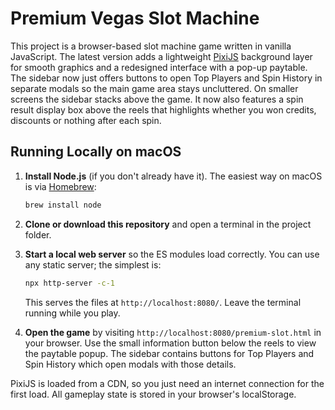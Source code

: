 # Premium Vegas Slot Machine

This project is a browser-based slot machine game written in vanilla JavaScript. The latest version adds a lightweight [PixiJS](https://pixijs.com/) background layer for smooth graphics and a redesigned interface with a pop-up paytable. The sidebar now just offers buttons to open Top Players and Spin History in separate modals so the main game area stays uncluttered. On smaller screens the sidebar stacks above the game.
It now also features a spin result display box above the reels that highlights whether you won credits, discounts or nothing after each spin.

## Running Locally on macOS

1. **Install Node.js** (if you don't already have it). The easiest way on macOS is via [Homebrew](https://brew.sh/):
   ```bash
   brew install node
   ```

2. **Clone or download this repository** and open a terminal in the project folder.

3. **Start a local web server** so the ES modules load correctly. You can use any static server; the simplest is:
   ```bash
   npx http-server -c-1
   ```
   This serves the files at `http://localhost:8080/`. Leave the terminal running while you play.

4. **Open the game** by visiting `http://localhost:8080/premium-slot.html` in your browser.
   Use the small information button below the reels to view the paytable popup. The sidebar contains buttons for Top Players and Spin History which open modals with those details.

PixiJS is loaded from a CDN, so you just need an internet connection for the first load. All gameplay state is stored in your browser's localStorage.
